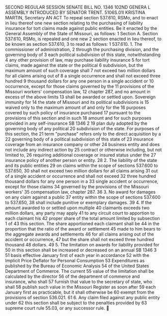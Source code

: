 SECOND REGULAR SESSION
SENATE BILL NO. 1346
102ND GENERA L ASSEMBLY
INTRODUCED BY SENATOR TRENT.
5106S.01I KRISTINA MARTIN, Secretary
AN ACT
To repeal section 537.610, RSMo, and to enact in lieu thereof one new section relating to the
purchasing of liability insurance for tort claims made against public entities.
Be it enacted by the General Assembly of the State of Missouri, as follows:
1 Section A. Section 537.610, RSMo, is repealed and one new
2 section enacted in lieu thereof, to be known as section 537.610,
3 to read as follows:
1 537.610. 1. The commissioner of administration,
2 through the purchasing division, and the governing body of
3 each political subdivision of this state, notwithstanding
4 any other provision of law, may purchase liability insurance
5 for tort claims, made against the state or the political
6 subdivision, but the maximum amount of such coverage shall
7 not exceed two million dollars for all claims arising out of
8 a single occurrence and shall not exceed three hundred
9 thousand dollars for any one person in a single accident or
10 occurrence, except for those claims governed by the
11 provisions of the Missouri workers' compensation law,
12 chapter 287, and no amount in excess of the above limits
13 shall be awarded or settled upon. Sovereign immunity for
14 the state of Missouri and its political subdivisions is
15 waived only to the maximum amount of and only for the
16 purposes covered by such policy of insurance purchased
17 pursuant to the provisions of this section and in such
18 amount and for such purposes provided in any self-insurance
SB 1346 2
19 plan duly adopted by the governing body of any political
20 subdivision of the state. For purposes of this section, the
21 term "purchase" refers only to the direct acquisition by a
22 governing body of a political subdivision of this state of
23 insurance coverage from an insurance company or other
24 business entity and does not include any indirect action by
25 contract or otherwise including, but not limited to,
26 requiring additional coverage or insured status under the
27 insurance policy of another person or entity.
28 2. The liability of the state and its public entities
29 on claims within the scope of sections 537.600 to 537.650,
30 shall not exceed two million dollars for all claims arising
31 out of a single accident or occurrence and shall not exceed
32 three hundred thousand dollars for any one person in a
33 single accident or occurrence, except for those claims
34 governed by the provisions of the Missouri workers'
35 compensation law, chapter 287.
36 3. No award for damages on any claim against a public
37 entity within the scope of sections 537.600 to 537.650,
38 shall include punitive or exemplary damages.
39 4. If the amount awarded to or settled upon multiple
40 claimants exceeds two million dollars, any party may apply
41 to any circuit court to apportion to each claimant his
42 proper share of the total amount limited by subsection 1 of
43 this section. The share apportioned each claimant shall be
44 in the proportion that the ratio of the award or settlement
45 made to him bears to the aggregate awards and settlements
46 for all claims arising out of the accident or occurrence,
47 but the share shall not exceed three hundred thousand
48 dollars.
49 5. The limitation on awards for liability provided for
50 in this section shall be increased or decreased on an annual
SB 1346 3
51 basis effective January first of each year in accordance
52 with the Implicit Price Deflator for Personal Consumption
53 Expenditures as published by the Bureau of Economic Analysis
54 of the United States Department of Commerce. The current
55 value of the limitation shall be calculated by the director
56 of the department of commerce and insurance, who shall
57 furnish that value to the secretary of state, who shall
58 publish such value in the Missouri Register as soon after
59 each January first as practicable, but it shall otherwise be
60 exempt from the provisions of section 536.021.
61 6. Any claim filed against any public entity under
62 this section shall be subject to the penalties provided by
63 supreme court rule 55.03, or any successor rule.
